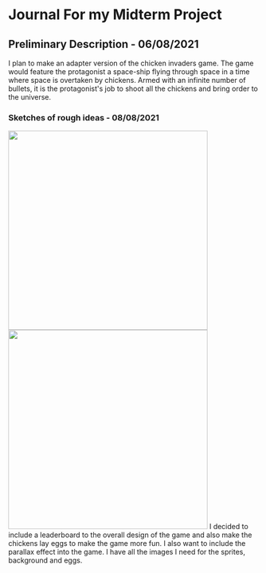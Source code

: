# Journal For my Midterm Project
## Preliminary Description - 06/08/2021
I plan to make an adapter version of the chicken invaders game. The game would feature the protagonist a space-ship flying through space in a time where space is overtaken by chickens. Armed with an infinite number of bullets, it is the protagonist's job to shoot all the chickens and bring order to the universe.

### Sketches of rough ideas - 08/08/2021
<img src="homeScreenSketch.heic" width="400">
<img src="gameScreenSketch.heic" width="400">
I decided to include a leaderboard to the overall design of the game and also make the chickens lay eggs to make the game more fun. I also want to include the parallax effect into the game. I have all the images I need for the sprites, background and eggs. 
